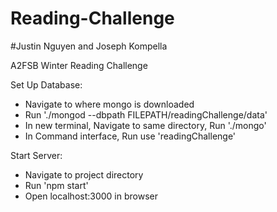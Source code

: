 # Reading-Challenge

#Justin Nguyen and Joseph Kompella

A2FSB Winter Reading Challenge

Set Up Database:
  - Navigate to where mongo is downloaded
  - Run './mongod --dbpath FILEPATH/readingChallenge/data'
  - In new terminal, Navigate to same directory, Run './mongo'
  - In Command interface, Run use 'readingChallenge'
  
Start Server:
  - Navigate to project directory
  - Run 'npm start'
  - Open localhost:3000 in browser

